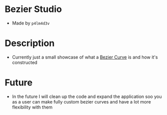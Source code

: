 # Bezier Studio

  - Made by ```p4lm4d3v```

# Description

  - Currently just a small showcase of what a [Bezier Curve](https://en.wikipedia.org/wiki/B%C3%A9zier_curve) is and how it's constructed

# Future

  - In the future I will clean up the code and expand the application soo you as a user can make fully custom bezier curves and have a lot more flexibility with them
